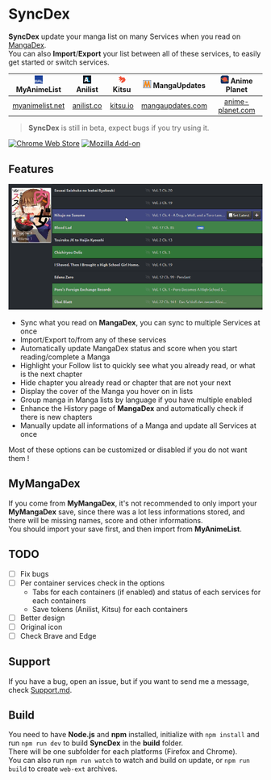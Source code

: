 # SyncDex

**SyncDex** update your manga list on many Services when you read on [MangaDex](https://mangadex.org/).  
You can also **Import**/**Export** your list between all of these services, to easily get started or switch services.

| ![MyAnimeList Icon](icons/mal.png) MyAnimeList | ![Anilist Icon](icons/al.png) Anilist | ![Kitsu Icon](icons/ku.png) Kitsu | ![MangaUpdates Icon](icons/mu.png) MangaUpdates | ![Anime Planet Icon](icons/ap.png) Anime Planet |
|:---:|:---:|:---:|:---:|:---:|
| [myanimelist.net](https://myanimelist.net/) | [anilist.co](https://anilist.co/) | [kitsu.io](https://kitsu.io/) | [mangaupdates.com](https://www.mangaupdates.com/) | [anime-planet.com](https://www.anime-planet.com/) |

> **SyncDex** is still in beta, expect bugs if you try using it.  

[![Chrome Web Store](https://img.shields.io/chrome-web-store/v/hdlogejanokfcmlbgfdcgnbnpmgdolaa?label=Chrome&logo=google%20chrome&style=for-the-badge)](https://chrome.google.com/webstore/detail/syncdex/hdlogejanokfcmlbgfdcgnbnpmgdolaa)
[![Mozilla Add-on](https://img.shields.io/amo/v/syncdex?label=Firefox&logo=firefox&style=for-the-badge)](https://addons.mozilla.org/en-US/firefox/addon/syncdex/)

## Features

<p align="center" width="100%">
	<img src="screenshots/HighlightPlusCoverPlusActions.png" alt="Follow list" />
</p>

* Sync what you read on **MangaDex**, you can sync to multiple Services at once
* Import/Export to/from any of these services
* Automatically update MangaDex status and score when you start reading/complete a Manga
* Highlight your Follow list to quickly see what you already read, or what is the next chapter
* Hide chapter you already read or chapter that are not your next
* Display the cover of the Manga you hover on in lists
* Group manga in Manga lists by language if you have multiple enabled
* Enhance the History page of **MangaDex** and automatically check if there is new chapters
* Manually update all informations of a Manga and update all Services at once

Most of these options can be customized or disabled if you do not want them !

## MyMangaDex

If you come from **MyMangaDex**, it's not recommended to only import your **MyMangaDex** save, since there was a lot less informations stored, and there will be missing names, score and other informations.  
You should import your save first, and then import from **MyAnimeList**.

## TODO

* [ ] Fix bugs
* [ ] Per container services check in the options
	* Tabs for each containers (if enabled) and status of each services for each containers
	* Save tokens (Anilist, Kitsu) for each containers
* [ ] Better design
* [ ] Original icon
* [ ] Check Brave and Edge

## Support

If you have a bug, open an issue, but if you want to send me a message, check [Support.md](SUPPORT.md).

## Build

You need to have **Node.js** and **npm** installed, initialize with ``npm install`` and run ``npm run dev`` to build **SyncDex** in the **build** folder.  
There will be one subfolder for each platforms (Firefox and Chrome).  
You can also run ``npm run watch`` to watch and build on update, or ``npm run build`` to create ``web-ext`` archives.
